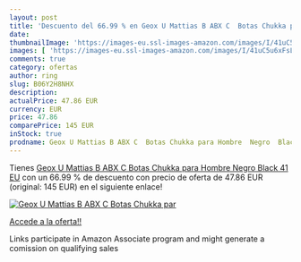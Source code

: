 ```yaml
---
layout: post
title: 'Descuento del 66.99 % en Geox U Mattias B ABX C  Botas Chukka par'
date: 
thumbnailImage: 'https://images-eu.ssl-images-amazon.com/images/I/41uC5u6xFsL._SL200_.jpg'
images: [ 'https://images-eu.ssl-images-amazon.com/images/I/41uC5u6xFsL._SL200_.jpg' ]
comments: true
category: ofertas
author: ring
slug: B06Y2H8NHX
description:
actualPrice: 47.86 EUR
currency: EUR
price: 47.86
comparePrice: 145 EUR
inStock: true
prodname: Geox U Mattias B ABX C  Botas Chukka para Hombre  Negro  Black   41 EU
---
```


Tienes [Geox U Mattias B ABX C  Botas Chukka para Hombre  Negro  Black   41 EU](https://www.amazon.es/dp/B06Y2H8NHX/?tag=tolees-21) con un 66.99 % de descuento con precio de oferta de 47.86 EUR (original: 145 EUR) en el siguiente enlace!

[![Geox U Mattias B ABX C  Botas Chukka par](https://images-eu.ssl-images-amazon.com/images/I/41uC5u6xFsL._SL200_.jpg)](https://www.amazon.es/dp/B06Y2H8NHX/?tag=tolees-21)

[Accede a la oferta!!](https://www.amazon.es/dp/B06Y2H8NHX/?tag=tolees-21)

Links participate in Amazon Associate program and might generate a comission on qualifying sales



